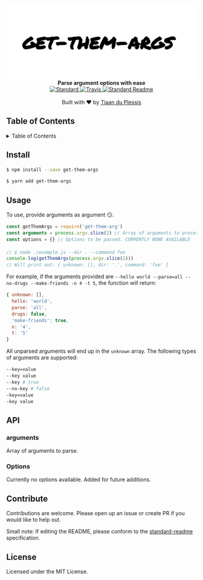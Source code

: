 <div align="center">
  <img align="center" src="media/banner.png" alt="get-them-args">
  <br>
  <strong>Parse argument options with ease</strong>
  <br>
  <div align="center">
    <a href="https://github.com/feross/standard">
      <img src="https://img.shields.io/badge/code%20style-standard-brightgreen.svg?style=flat-square" alt="Standard" />
    </a>
    <a href="https://travis-ci.org/tiaanduplessis/get-them-args">
      <img src="https://img.shields.io/travis/tiaanduplessis/get-them-args/master.svg?style=flat-square" alt="Travis" />
    </a>
    <a href="https://github.com/RichardLitt/standard-readme)">
      <img src="https://img.shields.io/badge/standard--readme-OK-green.svg?style=flat-square" alt="Standard Readme" />
    </a>
  </div>
</div>
<br>
<div align="center">
  Built with ❤︎ by <a href="http://tiaanduplessis.co.za">Tiaan du Plessis</a>
</div>

<h2>Table of Contents</h2>
<details>
  <summary>Table of Contents</summary>
  <li><a href="#install">Install</a></li>
  <li><a href="#usage">Usage</a></li>
  <li><a href="#api">API</a></li>
  <li><a href="#contribute">Contribute</a></li>
  <li><a href="#license">License</a></li>
</details>

## Install

```sh
$ npm install --save get-them-args
```

```sh
$ yarn add get-them-args
```

## Usage
To use, provide arguments as argument :smirk:.

```js
const getThemArgs = require('get-them-arg')
const arguments = process.argv.slice(2) // Array of arguments to process
const options = {} // Options to be passed. CURRENTLY NONE AVAILABLE

// $ node ./example.js --dir . --command foo
console.log(getThemArgs(process.argv.slice(2)))
// Will print out: { unknown: [], dir: '.', command: 'foo' }
```

For example, if the arguments provided are `--hello world --parse=all --no-drugs --make-friends -n 4 -t 5`, the function will return:

```js
{ unknown: [],
  hello: 'world',
  parse: 'all',
  drugs: false,
  'make-friends': true,
  n: '4',
  t: '5'
}

```

All unparsed arguments will end up in the `unknown` array. The following types of arguments are supported:

```sh
--key=value
--key value
--key # true
--no-key # false
-key=value
-key value
```

## API

### arguments

Array of arguments to parse.

### Options

Currently no options available. Added for future additions.

## Contribute

Contributions are welcome. Please open up an issue or create PR if you would like to help out.

Small note: If editing the README, please conform to the [standard-readme](https://github.com/RichardLitt/standard-readme) specification.

## License

Licensed under the MIT License.
